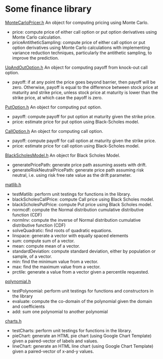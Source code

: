 # Some finance library

[MonteCarloPricer.h](https://github.com/fdjutant/finance-library/blob/master/include/MonteCarloPricer.h)
An object for computing pricing using Monte Carlo.
- price: compute price of either call option or put option derivatives using Monte Carlo calculation.
- priceAntitheticSampling: compute price of either call option or put option derivatives using Monte Carlo calculations with implementing variance reduction techniques, particularly the antithetic sampling, to improve the prediction. 

[UpAndOutOption.h](https://github.com/fdjutant/finance-library/blob/master/include/UpAndOutOption.h)
An object for computing payoff from knock-out call option.
- payoff: if at any point the price goes beyond barrier, then payoff will be zero. Otherwise, payoff is equal to the difference between stock price at maturity and strike price, unless stock price at maturity is lower than the strike price, at which case the payoff is zero.

[PutOption.h](https://github.com/fdjutant/finance-library/blob/master/include/PutOption.h)
An object for computing put option.
- payoff: compute payoff for put option at maturity given the strike price.
- price: estimate price for put option using Black-Scholes model.

[CallOption.h](https://github.com/fdjutant/finance-library/blob/master/include/CallOption.h)
An object for computing call option.
- payoff: compute payoff for call option at maturity given the strike price.
- price: estimate price for call option using Black-Scholes model.

[BlackScholesModel.h](https://github.com/fdjutant/finance-library/blob/master/include/BlackScholesModel.h)
An object for Black Scholes Model.
- generatePricePath: generate price path assuming assets with drift.
- generateRiskNeutralPricePath: generate price path assuming risk neutral, i.e. using risk free rate value as the drift parameter.

[matlib.h](https://github.com/fdjutant/finance-library/blob/master/include/matlib.h)
 - testMatlib: perform unit testings for functions in the library.
 - blackScholesCallPrice: compute Call price using Black Scholes model.
 - blackScholesPutPrice: compute Put price using Black Scholes model.
 - normcdf: compute the Normal distribution cumulative distributive function (CDF)
 - normInv: compute the inverse of Normal distribution cumulative distributive function (CDF)
 - solveQuadratic: find roots of quadratic equations.
 - linspace: generate a vector with equally spaced elements
 - sum: compute sum of a vector.
 - mean: compute mean of a vector.
 - standardDeviation: compute standard deviation, either by population or sample, of a vector.
 - min: find the minimum value from a vector.
 - max: find the maximum value from a vector.
 - prctile: generate a value from a vector given a percentile requested.

 [polynomial.h](https://github.com/fdjutant/finance-library/blob/master/include/polynomial.h)
 - testPolynomial: perform unit testings for functions and constructors in the library
 - evaluate: compute the co-domain of the polynomial given the domain and coefficients
 - add: sum one polynomial to another polynomial

[charts.h](https://github.com/fdjutant/finance-library/blob/master/include/charts.h)
 - testCharts: perform unit testings for functions in the library.
 - pieChart: generate an HTML pie chart (using Google Chart Template) given a paired-vector of labels and values.
 - lineChart: generate an HTML line chart (using Google Chart Template) given a paired-vector of x-and-y values.

